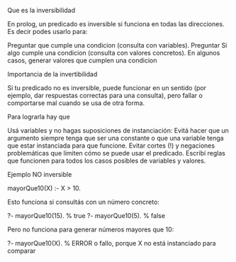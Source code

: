 Que es la inversibilidad 

En prolog, un predicado es inversible si funciona en todas las direcciones. Es decir podes usarlo para:


Preguntar que cumple una condicion (consulta con variables).
Preguntar Si algo cumple una condicion (consulta con valores concretos).
En algunos casos, generar valores que cumplen una condicion

Importancia de la invertibilidad

Si tu predicado no es inversible, puede funcionar en un sentido (por ejemplo, dar respuestas correctas para una consulta), pero fallar o comportarse mal cuando se usa de otra forma.

Para lograrla hay que

Usá variables y no hagas suposiciones de instanciación: Evitá hacer que un argumento siempre tenga que ser una constante o que una variable tenga que estar instanciada para que funcione.
Evitar cortes (!) y negaciones problemáticas que limiten cómo se puede usar el predicado.
Escribí reglas que funcionen para todos los casos posibles de variables y valores.

Ejemplo NO inversible

mayorQue10(X) :- X > 10.

Esto funciona si consultás con un número concreto:

?- mayorQue10(15). % true
?- mayorQue10(5).  % false


Pero no funciona para generar números mayores que 10:

?- mayorQue10(X).  % ERROR o fallo, porque X no está instanciado para comparar




